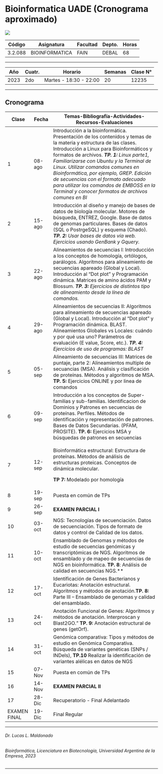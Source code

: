 # Bioinformatica UADE (Cronograma aproximado)

![](Aspose.Words.3611804b-8492-412a-89ee-72428d134868.001.png)


|**Código** |**Asignatura** |**Facultad** |**Depto.** |**Horas** |
| - | - | - | - | - |
|3\.2.088 |BIOINFORMATICA |FAIN |DEBAL |68 |

---

|**Año** |**Cuatr.** |**Horario**  |**Semanas** |**Clase N°** |
| - | - | - | - | - |
|2023 |2do |Martes - 18:30 - 22:00 |20 |12235 |

___

## **Cronograma** 

| **Clase** | **Fecha** |**Temas-Bibliografía-Actividades-Recursos-Evaluaciones** |
| - | - | - |
|1 |08-ago |Introducción a la bioinformática. Presentación de los contenidos y temas de la materia y estructura de las clases. Introducción a Linux para Bioinformáticos y formatos de archivos. ***TP. 1:** Linux parte1, Familiarizarse con Ubuntu y la Terminal de Linux. Utilizar comandos comunes en Bioinformática, por ejemplo, GREP. Edición de secuencias con el formato adecuado para utilizar los comandos de EMBOSS en la Terminal y conocer formatos de archivos comunes en BI* |
|2 |15-ago |Introducción al diseño y manejo de bases de datos de biología molecular. Motores de búsqueda, ENTREZ, Google. Base de datos de genomas particulares. Bases de datos (SQL  o PostrgeSQL)  y  esquema  (Chado).  ***TP.  2:**  Usar  bases  de  datos  vía web. Ejercicios usando GenBank y Gquery.* |
|3 |22-ago |Alineamientos de secuencias I: Introducción a los conceptos de homología, ortólogos, parálogos. Algoritmos para alineamiento de secuencias apareado (Global y Local). Introducción al “Dot plot” y Programación dinámica. Matrices de amino ácidos PAM y Blossum.  ***TP.  3:**  Ejercicios  de  distintos  tipo  de  alineamiento  desde  la  línea  de comandos.* |
|4 |29-ago |Alineamientos de secuencias II: Algoritmos para alineamiento de secuencias apareado (Global  y  Local).  Introducción  al  “Dot  plot”  y  Programación  dinámica.  BLAST. Alineamientos Globales vs Locales: cuándo y por qué usa uno? Parámetros  de evaluación (E value, Score, etc.). ***TP. 4:** Ejercicios de  uso de programas: BLAST* |
|5 |05-sep |Alineamiento de secuencias III: Matrices de puntaje, parte 2: Alineamientos multiple de secuancias (MSA). Análisis y clasificación de proteínas. Métodos y algoritmos de MSA. **TP. 5:** Ejercicios ONLINE y por linea de comandos |
|6 |09-sep |Introducción  a  los  conceptos  de  Super-familias  y  sub-familias.  Identificacion  de Dominios y Patrones en secuencias de proteínas. Perfiles. Métodos de identificación y representación de patrones. Bases de Datos Secundarias. (PFAM, PROSITE). **TP. 6:** Ejercicios MSA y búsquedas de patrones en secuencias |
|7 |12-sep |<p>Bioinformática estructural: Estructura de proteínas. Métodos de análisis de estructuras proteicas. Conceptos de dinámica molecular. </p><p>**TP 7:** Modelado por homología </p>|
|8 |19-sep |Puesta en común de TPs |
|9 |26-sep |**EXAMEN PARCIAL I** |
|10 |03-oct |NGS: Tecnologías de secuenciación. Datos de secuenciación. Tipos de formato de datos y control de Calidad de los datos. |
|11 |10-oct |Ensamblado  de  Genomas  y  métodos  de  estudio  de  secuencias  genómicas  y transcriptómicas de NGS. Algoritmos de ensamblado y de mapeo de secuencias de NGS en bioinformática. **TP. 8**: Análisis de calidad en secuencias NGS.**  |
|12 |17-oct |Identificación de Genes Bacterianos y Eucariotas: Anotación estructural. Algoritmos y métodos  de  anotación.**TP.  8:**  Parte  III  –  Ensamblado  de  genomas  y  calidad  del ensamblado. |
|13 |24-oct |Anotación Funcional de Genes: Algoritmos y métodos de anotación. Interproscan y Blast2GO.” **TP. 9:** Anotación estructural de genes (getOrf). |
|14 |31-oct |Genómica  comparativa:  Tipos  y  métodos  de  estudio  en  Genómica  Comparativa. Búsqueda de variantes genéticas (SNPs / INDels), **TP.10** Realizar la identificación de variantes alélicas en datos de NGS |
|15 |07-Nov |Puesta en común de TPs |
|16 |14-Nov |**EXAMEN PARCIAL II** |
|17 |28-Dic |Recuperatorio - Final Adelantado |
|EXAMEN FINAL |19-Dic |Final Regular  |



___
   ###### *Dr. Lucas L. Maldonado*
   ###### *Bioinformática, Licenciatura en Biotecnología, Universidad Argentina de la Empresa, 2023*
___
